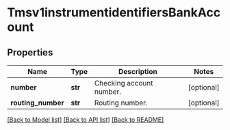 # Tmsv1instrumentidentifiersBankAccount

## Properties
Name | Type | Description | Notes
------------ | ------------- | ------------- | -------------
**number** | **str** | Checking account number. | [optional] 
**routing_number** | **str** | Routing number. | [optional] 

[[Back to Model list]](../README.md#documentation-for-models) [[Back to API list]](../README.md#documentation-for-api-endpoints) [[Back to README]](../README.md)


